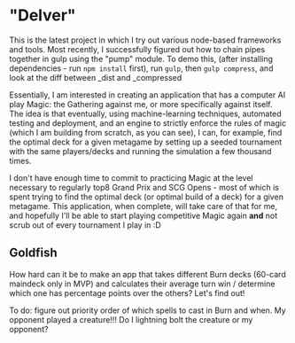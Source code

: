 # "Delver"

This is the latest project in which I try out various node-based frameworks and tools. Most recently, I successfully figured out how to chain pipes together in gulp using the "pump" module. To demo this, (after installing dependencies - run `npm install` first), run `gulp`, then `gulp compress`, and look at the diff between _dist and _compressed

Essentially, I am interested in creating an application that has a computer AI play Magic: the Gathering against me, or more specifically against itself. The idea is that eventually, using machine-learning techniques, automated testing and deployment, and an engine to strictly enforce the rules of magic (which I am building from scratch, as you can see), I can, for example, find the optimal deck for a given metagame by setting up a seeded tournament with the same players/decks and running the simulation a few thousand times.

I don't have enough time to commit to practicing Magic at the level necessary to regularly top8 Grand Prix and SCG Opens - most of which is spent trying to find the optimal deck (or optimal build of a deck) for a given metagame. This application, when complete, will take care of that for me, and hopefully I'll be able to start playing competitive Magic again __and__ not scrub out of every tournament I play in :D


## Goldfish

How hard can it be to make an app that takes different Burn decks (60-card maindeck only in MVP) and calculates their average turn win / determine which one has percentage points over the others? Let's find out!

To do: figure out priority order of which spells to cast in Burn and when. My opponent played a creature!!! Do I lightning bolt the creature or my opponent?
